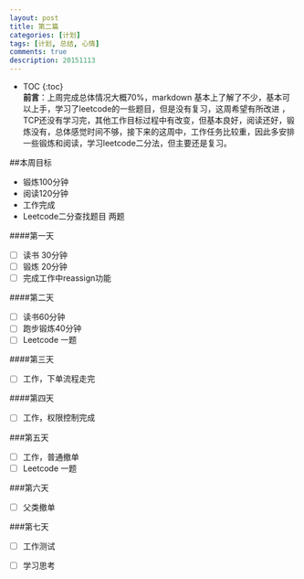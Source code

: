 ```yaml
---
layout: post
title: 第二篇
categories: [计划]
tags: [计划, 总结, 心情]
comments: true
description: 20151113
---
```



* TOC
{:toc}   
**前言**：上周完成总体情况大概70%，markdown 基本上了解了不少，基本可以上手，学习了leetcode的一些题目，但是没有复习，这周希望有所改进 ，TCP还没有学习完，其他工作目标过程中有改变，但基本良好，阅读还好，锻炼没有，总体感觉时间不够，接下来的这周中，工作任务比较重，因此多安排一些锻炼和阅读，学习leetcode二分法，但主要还是复习。

##本周目标
* 锻炼100分钟
* 阅读120分钟
* 工作完成
* Leetcode二分查找题目 两题  

####第一天
- [ ] 读书 30分钟
- [ ] 锻炼 20分钟
- [ ] 完成工作中reassign功能

####第二天
- [ ] 读书60分钟
- [ ] 跑步锻炼40分钟
- [ ] Leetcode 一题

####第三天
- [ ] 工作，下单流程走完

####第四天
- [ ] 工作，权限控制完成

###第五天
- [ ] 工作，普通撤单
- [ ] Leetcode 一题

###第六天
- [ ] 父类撤单

###第七天
- [ ] 工作测试
- [ ] 学习思考


